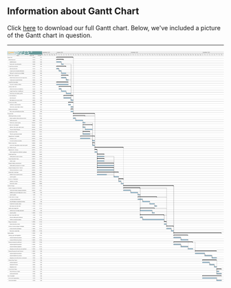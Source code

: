 ## Information about Gantt Chart
Click [here](project-plan/gantt-chart/ganttprojec.gan) to download our full Gantt chart. Below, we've included a picture of the Gantt chart in question.

---
![Gantt Chart](project-plan/gantt-chart/ganttproject.png)
